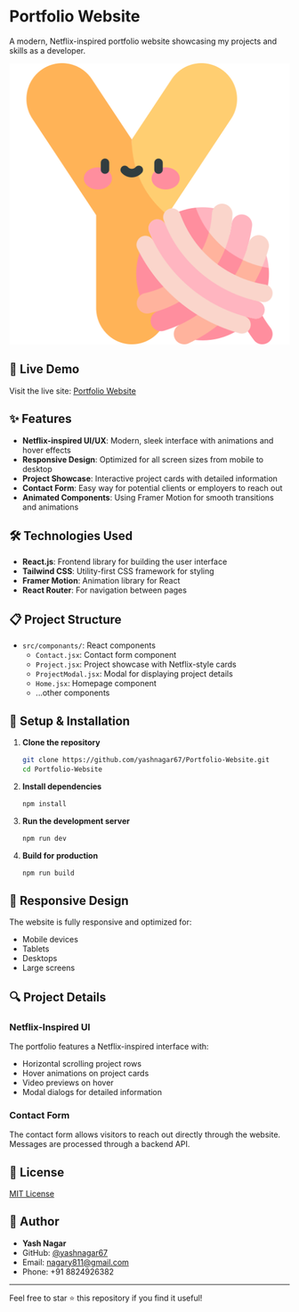 # Portfolio Website

A modern, Netflix-inspired portfolio website showcasing my projects and skills as a developer.

![Yashify Portfolio](public/y.png)

## 🚀 Live Demo

Visit the live site: [Portfolio Website](https://yashnagar.vercel.app/)

## ✨ Features

- **Netflix-inspired UI/UX**: Modern, sleek interface with animations and hover effects
- **Responsive Design**: Optimized for all screen sizes from mobile to desktop
- **Project Showcase**: Interactive project cards with detailed information
- **Contact Form**: Easy way for potential clients or employers to reach out
- **Animated Components**: Using Framer Motion for smooth transitions and animations

## 🛠️ Technologies Used

- **React.js**: Frontend library for building the user interface
- **Tailwind CSS**: Utility-first CSS framework for styling
- **Framer Motion**: Animation library for React
- **React Router**: For navigation between pages

## 📋 Project Structure

- `src/componants/`: React components
  - `Contact.jsx`: Contact form component
  - `Project.jsx`: Project showcase with Netflix-style cards
  - `ProjectModal.jsx`: Modal for displaying project details
  - `Home.jsx`: Homepage component
  - ...other components

## 🔧 Setup & Installation

1. **Clone the repository**
   ```bash
   git clone https://github.com/yashnagar67/Portfolio-Website.git
   cd Portfolio-Website
   ```

2. **Install dependencies**
   ```bash
   npm install
   ```

3. **Run the development server**
   ```bash
   npm run dev
   ```

4. **Build for production**
   ```bash
   npm run build
   ```

## 📱 Responsive Design

The website is fully responsive and optimized for:
- Mobile devices
- Tablets
- Desktops
- Large screens

## 🔍 Project Details

### Netflix-Inspired UI
The portfolio features a Netflix-inspired interface with:
- Horizontal scrolling project rows
- Hover animations on project cards
- Video previews on hover
- Modal dialogs for detailed information

### Contact Form
The contact form allows visitors to reach out directly through the website. Messages are processed through a backend API.

## 📝 License

[MIT License](LICENSE)

## 👤 Author

- **Yash Nagar**
- GitHub: [@yashnagar67](https://github.com/yashnagar67)
- Email: [nagary811@gmail.com](mailto:nagary811@gmail.com)
- Phone: +91 8824926382

---

Feel free to star ⭐ this repository if you find it useful!
